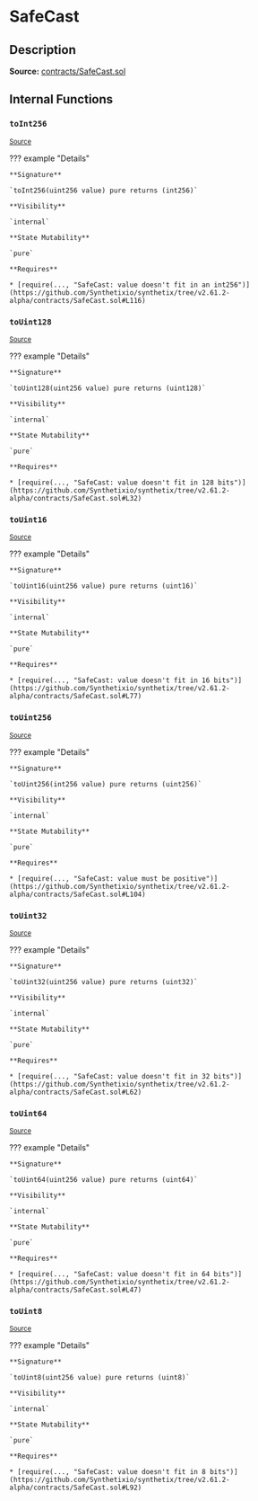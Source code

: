 # SafeCast

## Description

**Source:** [contracts/SafeCast.sol](https://github.com/Synthetixio/synthetix/tree/v2.61.2-alpha/contracts/SafeCast.sol)

## Internal Functions

### `toInt256`

<sub>[Source](https://github.com/Synthetixio/synthetix/tree/v2.61.2-alpha/contracts/SafeCast.sol#L115)</sub>

??? example "Details"

    **Signature**

    `toInt256(uint256 value) pure returns (int256)`

    **Visibility**

    `internal`

    **State Mutability**

    `pure`

    **Requires**

    * [require(..., "SafeCast: value doesn't fit in an int256")](https://github.com/Synthetixio/synthetix/tree/v2.61.2-alpha/contracts/SafeCast.sol#L116)

### `toUint128`

<sub>[Source](https://github.com/Synthetixio/synthetix/tree/v2.61.2-alpha/contracts/SafeCast.sol#L31)</sub>

??? example "Details"

    **Signature**

    `toUint128(uint256 value) pure returns (uint128)`

    **Visibility**

    `internal`

    **State Mutability**

    `pure`

    **Requires**

    * [require(..., "SafeCast: value doesn't fit in 128 bits")](https://github.com/Synthetixio/synthetix/tree/v2.61.2-alpha/contracts/SafeCast.sol#L32)

### `toUint16`

<sub>[Source](https://github.com/Synthetixio/synthetix/tree/v2.61.2-alpha/contracts/SafeCast.sol#L76)</sub>

??? example "Details"

    **Signature**

    `toUint16(uint256 value) pure returns (uint16)`

    **Visibility**

    `internal`

    **State Mutability**

    `pure`

    **Requires**

    * [require(..., "SafeCast: value doesn't fit in 16 bits")](https://github.com/Synthetixio/synthetix/tree/v2.61.2-alpha/contracts/SafeCast.sol#L77)

### `toUint256`

<sub>[Source](https://github.com/Synthetixio/synthetix/tree/v2.61.2-alpha/contracts/SafeCast.sol#L103)</sub>

??? example "Details"

    **Signature**

    `toUint256(int256 value) pure returns (uint256)`

    **Visibility**

    `internal`

    **State Mutability**

    `pure`

    **Requires**

    * [require(..., "SafeCast: value must be positive")](https://github.com/Synthetixio/synthetix/tree/v2.61.2-alpha/contracts/SafeCast.sol#L104)

### `toUint32`

<sub>[Source](https://github.com/Synthetixio/synthetix/tree/v2.61.2-alpha/contracts/SafeCast.sol#L61)</sub>

??? example "Details"

    **Signature**

    `toUint32(uint256 value) pure returns (uint32)`

    **Visibility**

    `internal`

    **State Mutability**

    `pure`

    **Requires**

    * [require(..., "SafeCast: value doesn't fit in 32 bits")](https://github.com/Synthetixio/synthetix/tree/v2.61.2-alpha/contracts/SafeCast.sol#L62)

### `toUint64`

<sub>[Source](https://github.com/Synthetixio/synthetix/tree/v2.61.2-alpha/contracts/SafeCast.sol#L46)</sub>

??? example "Details"

    **Signature**

    `toUint64(uint256 value) pure returns (uint64)`

    **Visibility**

    `internal`

    **State Mutability**

    `pure`

    **Requires**

    * [require(..., "SafeCast: value doesn't fit in 64 bits")](https://github.com/Synthetixio/synthetix/tree/v2.61.2-alpha/contracts/SafeCast.sol#L47)

### `toUint8`

<sub>[Source](https://github.com/Synthetixio/synthetix/tree/v2.61.2-alpha/contracts/SafeCast.sol#L91)</sub>

??? example "Details"

    **Signature**

    `toUint8(uint256 value) pure returns (uint8)`

    **Visibility**

    `internal`

    **State Mutability**

    `pure`

    **Requires**

    * [require(..., "SafeCast: value doesn't fit in 8 bits")](https://github.com/Synthetixio/synthetix/tree/v2.61.2-alpha/contracts/SafeCast.sol#L92)
